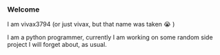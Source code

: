 ### Welcome
I am vivax3794 (or just vivax, but that name was taken :sob: )

I am a python programmer, currently I am working on some random side project I will forget about, as usual.
